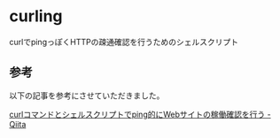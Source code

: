 # curling
curlでpingっぽくHTTPの疎通確認を行うためのシェルスクリプト

## 参考
以下の記事を参考にさせていただきました。

[curlコマンドとシェルスクリプトでping的にWebサイトの稼働確認を行う - Qiita](https://qiita.com/oyngtmhr/items/db489b8cb18c4f36ab01)
